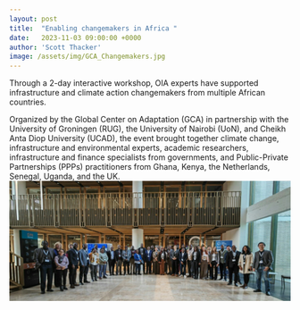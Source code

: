 ```yaml
---
layout: post
title:  "Enabling changemakers in Africa "
date:   2023-11-03 09:00:00 +0000
author: 'Scott Thacker'
image: /assets/img/GCA_Changemakers.jpg
---
```


Through a 2-day interactive workshop, OIA experts have supported infrastructure and climate action changemakers from multiple African countries.

Organized by the Global Center on Adaptation (GCA) in partnership with the University of Groningen (RUG), the University of Nairobi (UoN), and Cheikh Anta Diop University (UCAD), the event brought together climate change, infrastructure and environmental experts, academic researchers, infrastructure and finance specialists from governments, and Public-Private Partnerships (PPPs) practitioners from Ghana, Kenya, the Netherlands, Senegal, Uganda, and the UK.
<img src="/assets/img/GCA_Changemakers.jpg" alt="GCA Changemakers" class ="center">
